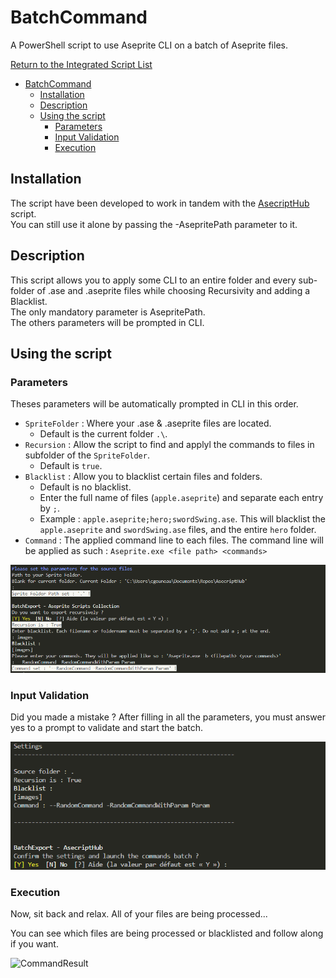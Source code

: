 # BatchCommand

A PowerShell script to use Aseprite CLI on a batch of Aseprite files.

[Return to the Integrated Script List](../README.md#integrated-scripts)

- [BatchCommand](#batchcommand)
  - [Installation](#installation)
  - [Description](#description)
  - [Using the script](#using-the-script)
    - [Parameters](#parameters)
    - [Input Validation](#input-validation)
    - [Execution](#execution)

## Installation

The script have been developed to work in tandem with the [AsecriptHub](../README.md) script.  
You can still use it alone by passing the -AsepritePath parameter to it.

## Description

This script allows you to apply some CLI to an entire folder and every sub-folder of .ase and .aseprite files while choosing Recursivity and adding a Blacklist.  
The only mandatory parameter is AsepritePath.  
The others parameters will be prompted in CLI.  

## Using the script

### Parameters

Theses parameters will be automatically prompted in CLI in this order.

- `SpriteFolder` : Where your .ase & .aseprite files are located.
  - Default is the current folder `.\`.
- `Recursion` : Allow the script to find and applyl the commands to files in subfolder of the `SpriteFolder`.
  - Default is `true`.
- `Blacklist` : Allow you to blacklist certain files and folders.
  - Default is no blacklist.
  - Enter the full name of files (`apple.aseprite`) and separate each entry by `;`.
  - Example : `apple.aseprite;hero;swordSwing.ase`. This will blacklist the `apple.aseprite` and `swordSwing.ase` files, and the entire `hero` folder.
- `Command` : The applied command line to each files. The command line will be applied as such : `Aseprite.exe <file path> <commands>`

![Parameters](../images/batchcommand_param.png)

### Input Validation

Did you made a mistake ? After filling in all the parameters, you must answer yes to a prompt to validate and start the batch.

![RecapValidation](../images/batchcommand_recap.png)

### Execution

Now, sit back and relax. All of your files are being processed...

You can see which files are being processed or blacklisted and follow along if you want.

![CommandResult](../images/batchcommand_result.png)
